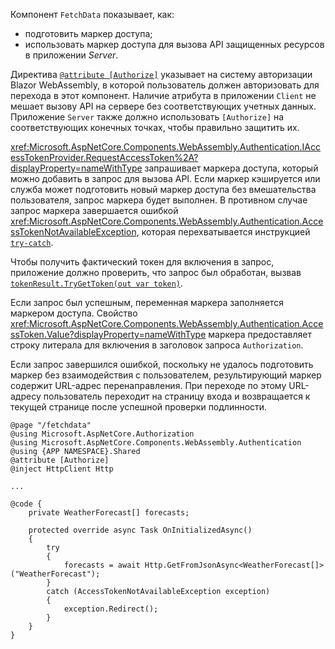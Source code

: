 Компонент `FetchData` показывает, как:

* подготовить маркер доступа;
* использовать маркер доступа для вызова API защищенных ресурсов в приложении *Server*.

Директива [`@attribute [Authorize]`](xref:mvc/views/razor#attribute) указывает на систему авторизации Blazor WebAssembly, в которой пользователь должен авторизовать для перехода в этот компонент. Наличие атрибута в приложении `Client` не мешает вызову API на сервере без соответствующих учетных данных. Приложение `Server` также должно использовать `[Authorize]` на соответствующих конечных точках, чтобы правильно защитить их.

<xref:Microsoft.AspNetCore.Components.WebAssembly.Authentication.IAccessTokenProvider.RequestAccessToken%2A?displayProperty=nameWithType> запрашивает маркера доступа, который можно добавить в запрос для вызова API. Если маркер кэшируется или служба может подготовить новый маркер доступа без вмешательства пользователя, запрос маркера будет выполнен. В противном случае запрос маркера завершается ошибкой <xref:Microsoft.AspNetCore.Components.WebAssembly.Authentication.AccessTokenNotAvailableException>, которая перехватывается инструкцией [`try-catch`](/dotnet/csharp/language-reference/keywords/try-catch).

Чтобы получить фактический токен для включения в запрос, приложение должно проверить, что запрос был обработан, вызвав [`tokenResult.TryGetToken(out var token)`](xref:Microsoft.AspNetCore.Components.WebAssembly.Authentication.AccessTokenResult.TryGetToken%2A).

Если запрос был успешным, переменная маркера заполняется маркером доступа. Свойство <xref:Microsoft.AspNetCore.Components.WebAssembly.Authentication.AccessToken.Value?displayProperty=nameWithType> маркера предоставляет строку литерала для включения в заголовок запроса `Authorization`.

Если запрос завершился ошибкой, поскольку не удалось подготовить маркер без взаимодействия с пользователем, результирующий маркер содержит URL-адрес перенаправления. При переходе по этому URL-адресу пользователь переходит на страницу входа и возвращается к текущей странице после успешной проверки подлинности.

```razor
@page "/fetchdata"
@using Microsoft.AspNetCore.Authorization
@using Microsoft.AspNetCore.Components.WebAssembly.Authentication
@using {APP NAMESPACE}.Shared
@attribute [Authorize]
@inject HttpClient Http

...

@code {
    private WeatherForecast[] forecasts;

    protected override async Task OnInitializedAsync()
    {
        try
        {
            forecasts = await Http.GetFromJsonAsync<WeatherForecast[]>("WeatherForecast");
        }
        catch (AccessTokenNotAvailableException exception)
        {
            exception.Redirect();
        }
    }
}
```
